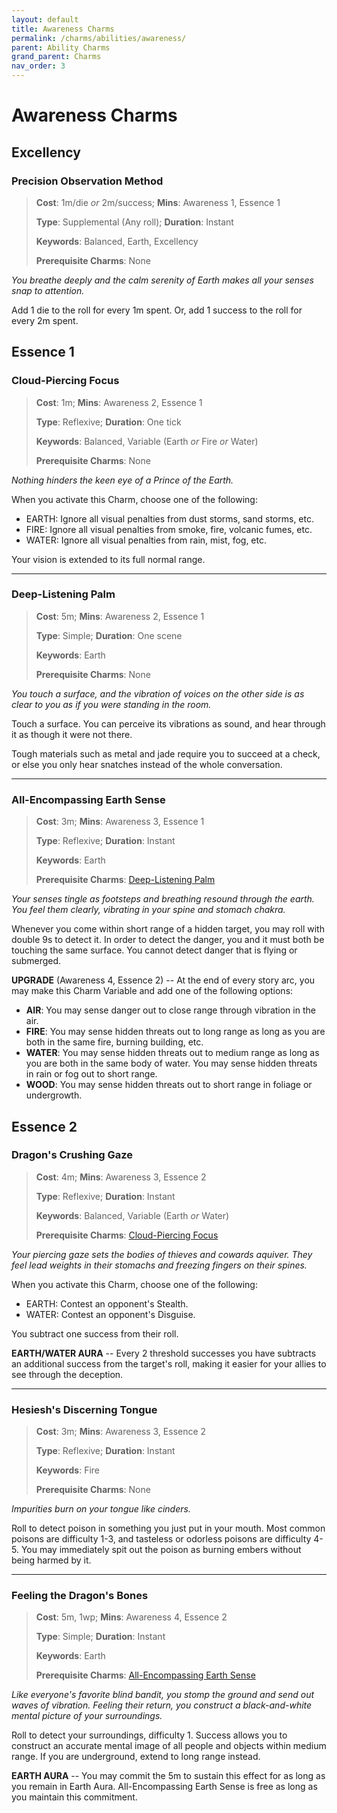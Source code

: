 ```yaml
---
layout: default
title: Awareness Charms
permalink: /charms/abilities/awareness/
parent: Ability Charms
grand_parent: Charms
nav_order: 3
---
```


# Awareness Charms

## Excellency

### Precision Observation Method

> **Cost**: 1m/die _or_ 2m/success; **Mins**: Awareness 1, Essence 1
>
> **Type**: Supplemental (Any roll); **Duration**: Instant
>
> **Keywords**: Balanced, Earth, Excellency
>
> **Prerequisite Charms**: None

_You breathe deeply and the calm serenity of Earth makes all your senses snap_
_to attention._

Add 1 die to the roll for every 1m spent. Or, add 1 success to the roll for
every 2m spent.

## Essence 1

### Cloud-Piercing Focus

> **Cost**: 1m; **Mins**: Awareness 2, Essence 1
>
> **Type**: Reflexive; **Duration**: One tick
>
> **Keywords**: Balanced, Variable (Earth _or_ Fire _or_ Water)
>
> **Prerequisite Charms**: None

_Nothing hinders the keen eye of a Prince of the Earth._

When you activate this Charm, choose one of the following:

- EARTH: Ignore all visual penalties from dust storms, sand storms, etc.
- FIRE: Ignore all visual penalties from smoke, fire, volcanic fumes, etc.
- WATER: Ignore all visual penalties from rain, mist, fog, etc.

Your vision is extended to its full normal range.

***

### Deep-Listening Palm

> **Cost**: 5m; **Mins**: Awareness 2, Essence 1
>
> **Type**: Simple; **Duration**: One scene
>
> **Keywords**: Earth
>
> **Prerequisite Charms**: None

_You touch a surface, and the vibration of voices on the other side is as clear_
_to you as if you were standing in the room._

Touch a surface. You can perceive its vibrations as sound, and hear through it
as though it were not there.

Tough materials such as metal and jade require you to succeed at a check, or
else you only hear snatches instead of the whole conversation.

***

### All-Encompassing Earth Sense

> **Cost**: 3m; **Mins**: Awareness 3, Essence 1
>
> **Type**: Reflexive; **Duration**: Instant
>
> **Keywords**: Earth
>
> **Prerequisite Charms**: [Deep-Listening Palm](#deep-listening-palm)

_Your senses tingle as footsteps and breathing resound through the earth. You_
_feel them clearly, vibrating in your spine and stomach chakra._

Whenever you come within short range of a hidden target, you may roll with
double 9s to detect it. In order to detect the danger, you and it must both be
touching the same surface. You cannot detect danger that is flying or
submerged.

**UPGRADE** (Awareness 4, Essence 2) -- At the end of every story arc, you may
make this Charm Variable and add one of the following options:

- **AIR**: You may sense danger out to close range through vibration in the air.
- **FIRE**: You may sense hidden threats out to long range as long as you are
  both in the same fire, burning building, etc.
- **WATER**: You may sense hidden threats out to medium range as long as you are
  both in the same body of water. You may sense hidden threats in rain or fog
  out to short range.
- **WOOD**: You may sense hidden threats out to short range in foliage or
  undergrowth.

## Essence 2

### Dragon's Crushing Gaze

> **Cost**: 4m; **Mins**: Awareness 3, Essence 2
>
> **Type**: Reflexive; **Duration**: Instant
>
> **Keywords**: Balanced, Variable (Earth _or_ Water)
>
> **Prerequisite Charms**: [Cloud-Piercing Focus](#cloud-piercing-focus)

_Your piercing gaze sets the bodies of thieves and cowards aquiver. They feel_
_lead weights in their stomachs and freezing fingers on their spines._

When you activate this Charm, choose one of the following:

- EARTH: Contest an opponent's Stealth.
- WATER: Contest an opponent's Disguise.

You subtract one success from their roll.

**EARTH/WATER AURA** -- Every 2 threshold successes you have subtracts an
additional success from the target's roll, making it easier for your allies to
see through the deception.

***

### Hesiesh's Discerning Tongue

> **Cost**: 3m; **Mins**: Awareness 3, Essence 2
>
> **Type**: Reflexive; **Duration**: Instant
>
> **Keywords**: Fire
>
> **Prerequisite Charms**: None

_Impurities burn on your tongue like cinders._

Roll to detect poison in something you just put in your mouth. Most common
poisons are difficulty 1-3, and tasteless or odorless poisons are difficulty
4-5. You may immediately spit out the poison as burning embers without being
harmed by it.

***

### Feeling the Dragon's Bones

> **Cost**: 5m, 1wp; **Mins**: Awareness 4, Essence 2
>
> **Type**: Simple; **Duration**: Instant
>
> **Keywords**: Earth
>
> **Prerequisite Charms**: [All-Encompassing Earth Sense](#all-encompassing-earth-sense)

_Like everyone's favorite blind bandit, you stomp the ground and send out waves_
_of vibration. Feeling their return, you construct a black-and-white mental_
_picture of your surroundings._

Roll to detect your surroundings, difficulty 1. Success allows you to construct
an accurate mental image of all people and objects within medium range. If you
are underground, extend to long range instead.

**EARTH AURA** -- You may commit the 5m to sustain this effect for as long as
you remain in Earth Aura. All-Encompassing Earth Sense is free as long as you
maintain this commitment.
